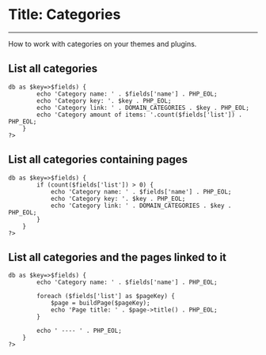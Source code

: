 # Title: Categories
<!-- Position: 3 -->
---
How to work with categories on your themes and plugins.

## List all categories
<pre><code data-language="php"><?php
	// $dbCategories is the object who handle the categories
	foreach ($dbCategories->db as $key=>$fields) {
		echo 'Category name: ' . $fields['name'] . PHP_EOL;
		echo 'Category key: '. $key . PHP_EOL;
		echo 'Category link: ' . DOMAIN_CATEGORIES . $key . PHP_EOL;
		echo 'Category amount of items: '.count($fields['list']) . PHP_EOL;
	}
?></code></pre>

## List all categories containing pages
<pre><code data-language="php"><?php
	// $dbCategories is the object who handle the categories
	foreach ($dbCategories->db as $key=>$fields) {
		if (count($fields['list']) > 0) {
			echo 'Category name: ' . $fields['name'] . PHP_EOL;
			echo 'Category key: '. $key . PHP_EOL;
			echo 'Category link: ' . DOMAIN_CATEGORIES . $key . PHP_EOL;
		}
	}
?></code></pre>

## List all categories and the pages linked to it
<pre><code data-language="php"><?php
	foreach ($dbCategories->db as $key=>$fields) {
		echo 'Category name: ' . $fields['name'] . PHP_EOL;

		foreach ($fields['list'] as $pageKey) {
			$page = buildPage($pageKey);
			echo 'Page title: ' . $page->title() . PHP_EOL;
		}

		echo ' ---- ' . PHP_EOL;
	}
?></code></pre>
